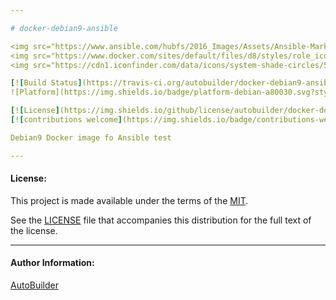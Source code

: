 ```yaml
---

# docker-debian9-ansible

<img src="https://www.ansible.com/hubfs/2016_Images/Assets/Ansible-Mark-Large-RGB-Pool.png?hsLang=en-us" width="10%" height="10%" alt="Ansible logo" align="right"/>
<img src="https://www.docker.com/sites/default/files/d8/styles/role_icon/public/2019-07/Moby-logo.png" width="13%" height="13%" alt="Docker logo" align="right"/>
<img src="https://cdn1.iconfinder.com/data/icons/system-shade-circles/512/debian-512.png" width="10%" height="10%" alt="Debian logo" align="right"/>

[![Build Status](https://travis-ci.org/autobuilder/docker-debian9-ansible.svg?branch=master)](https://travis-ci.org/autobuilder/docker-debian9-ansible)
![Platform](https://img.shields.io/badge/platform-debian-a80030.svg?style=flat) 

[![License](https://img.shields.io/github/license/autobuilder/docker-debian9-ansible)](https://opensource.org/licenses/MIT)
[![contributions welcome](https://img.shields.io/badge/contributions-welcome-brightgreen.svg?style=flat)](https://github.com/autobuilder/docker-debian9-ansible/issues)

Debian9 Docker image fo Ansible test

---
```


#### License:

This project is made available under the terms of the [MIT][mit].

See the [LICENSE][license] file that accompanies this distribution for the full text of the license.

---

#### Author Information:

[AutoBuilder][autobuilder]

[kitchenci]: https://kitchen.ci
[mit]: https://opensource.org/licenses/MIT
[license]: https://github.com/autobuilder/docker-debian9-ansible/blob/master/LICENSE
[autobuilder]: https://github.com/autobuilder
[ansiblelint]: https://docs.ansible.com/ansible-lint/
